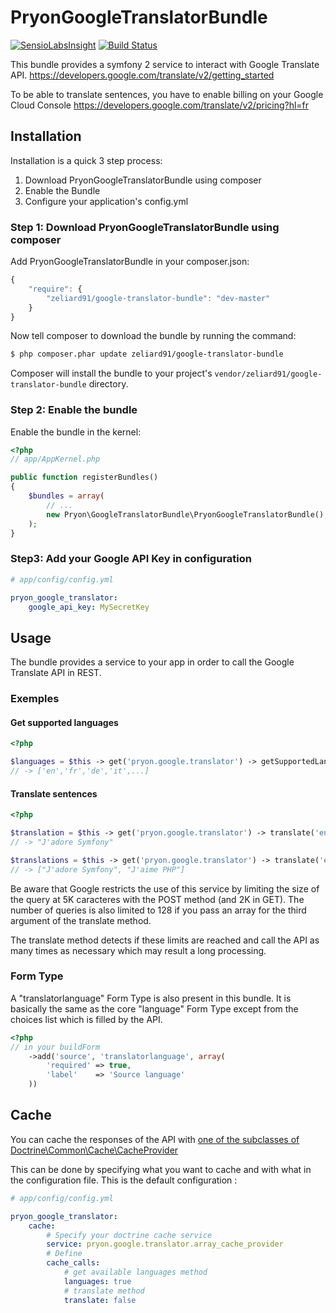 PryonGoogleTranslatorBundle
======================

[![SensioLabsInsight](https://insight.sensiolabs.com/projects/c394a83b-6c4a-43d6-ad54-fe379a12a297/big.png)](https://insight.sensiolabs.com/projects/c394a83b-6c4a-43d6-ad54-fe379a12a297)
[![Build Status](https://travis-ci.org/zeliard91/PryonGoogleTranslatorBundle.png)](https://travis-ci.org/zeliard91/PryonGoogleTranslatorBundle)

This bundle provides a symfony 2 service to interact with Google Translate API.
https://developers.google.com/translate/v2/getting_started

To be able to translate sentences, you have to enable billing on your Google 
Cloud Console https://developers.google.com/translate/v2/pricing?hl=fr

## Installation

Installation is a quick 3 step process:

1. Download PryonGoogleTranslatorBundle using composer
2. Enable the Bundle
3. Configure your application's config.yml

### Step 1: Download PryonGoogleTranslatorBundle using composer

Add PryonGoogleTranslatorBundle in your composer.json:

```js
{
    "require": {
        "zeliard91/google-translator-bundle": "dev-master"
    }
}
```

Now tell composer to download the bundle by running the command:

``` bash
$ php composer.phar update zeliard91/google-translator-bundle
```

Composer will install the bundle to your project's `vendor/zeliard91/google-translator-bundle` directory.

### Step 2: Enable the bundle

Enable the bundle in the kernel:

``` php
<?php
// app/AppKernel.php

public function registerBundles()
{
    $bundles = array(
        // ...
        new Pryon\GoogleTranslatorBundle\PryonGoogleTranslatorBundle(),
    );
}
```

### Step3: Add your Google API Key in configuration

``` yaml
# app/config/config.yml

pryon_google_translator:
    google_api_key: MySecretKey
```

## Usage

The bundle provides a service to your app in order to call the Google Translate 
API in REST.

### Exemples

#### Get supported languages

``` php
<?php

$languages = $this -> get('pryon.google.translator') -> getSupportedLanguages();
// -> ['en','fr','de','it',...]
```

#### Translate sentences
``` php
<?php

$translation = $this -> get('pryon.google.translator') -> translate('en','fr','I love Symfony');
// -> "J'adore Symfony"

$translations = $this -> get('pryon.google.translator') -> translate('en','fr', array('I love Symfony', 'I like PHP'));
// -> ["J'adore Symfony", "J'aime PHP"]
```

Be aware that Google restricts the use of this service by limiting the size of the query 
at 5K caracteres with the POST method (and 2K in GET).
The number of queries is also limited to 128 if you pass an array for the third argument of the translate method.

The translate method detects if these limits are reached and call the API as many times 
as necessary which may result a long processing.


### Form Type

A "translatorlanguage" Form Type is also present in this bundle.
It is basically the same as the core "language" Form Type except from the choices list which is filled by the API.

``` php
<?php
// in your buildForm
    ->add('source', 'translatorlanguage', array(
        'required' => true,
        'label'    => 'Source language'
    ))
```

## Cache

You can cache the responses of the API with [one of the subclasses of Doctrine\Common\Cache\CacheProvider](https://github.com/doctrine/cache/tree/master/lib/Doctrine/Common/Cache)

This can be done by specifying what you want to cache and with what in the configuration file.
This is the default configuration :

``` yaml
# app/config/config.yml

pryon_google_translator:
    cache: 
        # Specify your doctrine cache service
        service: pryon.google.translator.array_cache_provider
        # Define
        cache_calls:
            # get available languages method
            languages: true
            # translate method
            translate: false
```
